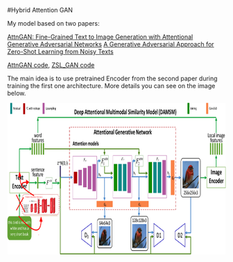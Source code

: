 #Hybrid Attention GAN

My model based on two papers:

[AttnGAN: Fine-Grained Text to Image Generation with Attentional Generative Adversarial Networks](http://openaccess.thecvf.com/content_cvpr_2018/papers/Xu_AttnGAN_Fine-Grained_Text_CVPR_2018_paper.pdf)
[A Generative Adversarial Approach for Zero-Shot Learning from Noisy Texts](http://openaccess.thecvf.com/content_cvpr_2018/papers/Zhu_A_Generative_Adversarial_CVPR_2018_paper.pdf)

[AttnGAN code](https://github.com/taoxugit/AttnGAN), 
[ZSL_GAN code](https://github.com/EthanZhu90/ZSL_GAN)

The main idea is to use pretrained Encoder from the second paper during training the first one architecture.
More details you can see on the image below.

<img src="framework.png" width="900px" height="350px" />
